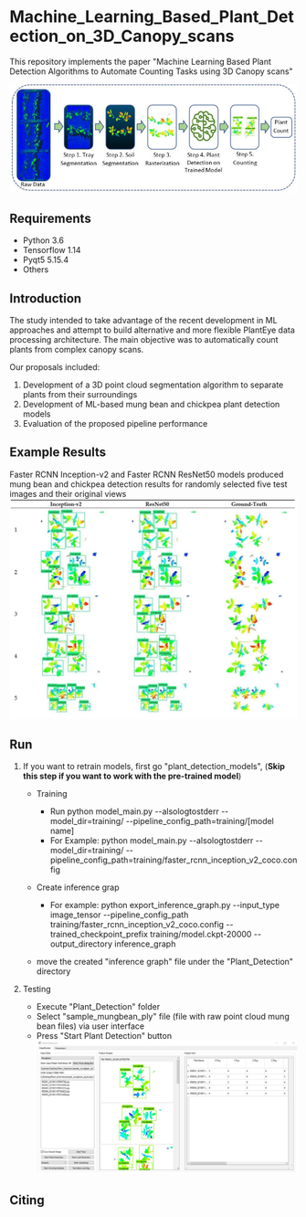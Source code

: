 # Machine_Learning_Based_Plant_Detection_on_3D_Canopy_scans
This repository implements the paper "Machine Learning Based Plant Detection Algorithms to Automate Counting Tasks using 3D Canopy scans" 

![Flowchart of the plant counting pipeline](/docs/flowchart.JPG)


## Requirements
- Python 3.6
- Tensorflow 1.14
- Pyqt5 5.15.4
- Others

## Introduction 
The study intended to take advantage of the recent development in ML approaches and attempt to build alternative and more flexible PlantEye data processing architecture. The main objective was to automatically count plants from complex canopy scans.

Our proposals included: 
1. Development of a 3D point cloud segmentation algorithm to separate plants from their surroundings
2. Development of ML-based mung bean and chickpea plant detection models  
3. Evaluation of the proposed pipeline performance

## Example Results
Faster RCNN Inception-v2 and Faster RCNN ResNet50 models produced mung bean and chickpea detection results for randomly selected five test images and their original views
![Results](/docs/results.JPG)

## Run
1. If you want to retrain models, first go "plant_detection_models",  (**Skip this step if you want to work with the pre-trained model**)
   - Training 
     - Run python model_main.py --alsologtostderr --model_dir=training/ --pipeline_config_path=training/[model name]
     - For Example: python model_main.py --alsologtostderr --model_dir=training/ --pipeline_config_path=training/faster_rcnn_inception_v2_coco.config


   - Create inference grap
     - For example: python export_inference_graph.py --input_type image_tensor --pipeline_config_path training/faster_rcnn_inception_v2_coco.config --trained_checkpoint_prefix training/model.ckpt-20000 --output_directory inference_graph
   - move the created "inference graph"  file under the "Plant_Detection" directory 

2. Testing
   - Execute "Plant_Detection" folder 
   - Select  "sample_mungbean_ply" file (file with raw point cloud mung bean files) via user interface
   - Press "Start Plant Detection" button
   ![User Interface](/docs/user_interface.JPG)


## Citing
